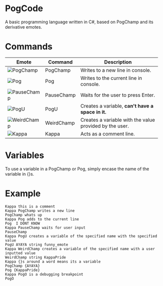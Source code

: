 # PogCode
A basic programming language written in C#, based on PogChamp and its derivative emotes.

# Commands
Emote | Command | Description
------------ | ------------ | -------------
![PogChamp](https://static-cdn.jtvnw.net/emoticons/v1/88/1.0) | PogChamp | Writes to a new line in console.
![Pog](https://cdn.frankerfacez.com/emoticon/210748/1) | Pog | Writes to the current line in console.
![PauseChamp](https://cdn.frankerfacez.com/emoticon/349048/1) | PauseChamp | Waits for the user to press Enter.
![PogU](https://cdn.frankerfacez.com/emoticon/256055/1) | PogU | Creates a variable, **can't have a space in it.**
![WeirdChamp](https://cdn.frankerfacez.com/emoticon/262468/1) | WeirdChamp | Creates a variable with the value provided by the user.
![Kappa](https://static-cdn.jtvnw.net/emoticons/v1/25/1.0) | Kappa | Acts as a comment line.

# Variables
To use a variable in a PogChamp or Pog, simply encase the name of the variable in {}s.

# Example
```
Kappa this is a comment
Kappa PogChamp writes a new line
PogChamp whats up
Kappa Pog adds to the current line
Pog  I DONT KNOW
Kappa PauseChamp waits for user input
PauseChamp
Kappa PogU creates a variable of the specified name with the specified value
PogU AYAYA string funny_emote
Kappa WeirdChamp creates a variable of the specified name with a user inputted value
WeirdChamp string KappaPride
Kappa {}s around a word means its a variable
PogChamp {AYAYA}
Pog {KappaPride}
Kappa PogO is a debugging breakpoint
PogO
```
